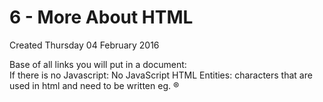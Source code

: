 # 6 - More About HTML
Created Thursday 04 February 2016

Base of all links you will put in a document: <base href="<http://site.com/>" />  
If there is no Javascript: <noscript>No JavaScript </noscript>
HTML Entities: characters that are used in html and need to be written eg. &reg; 

